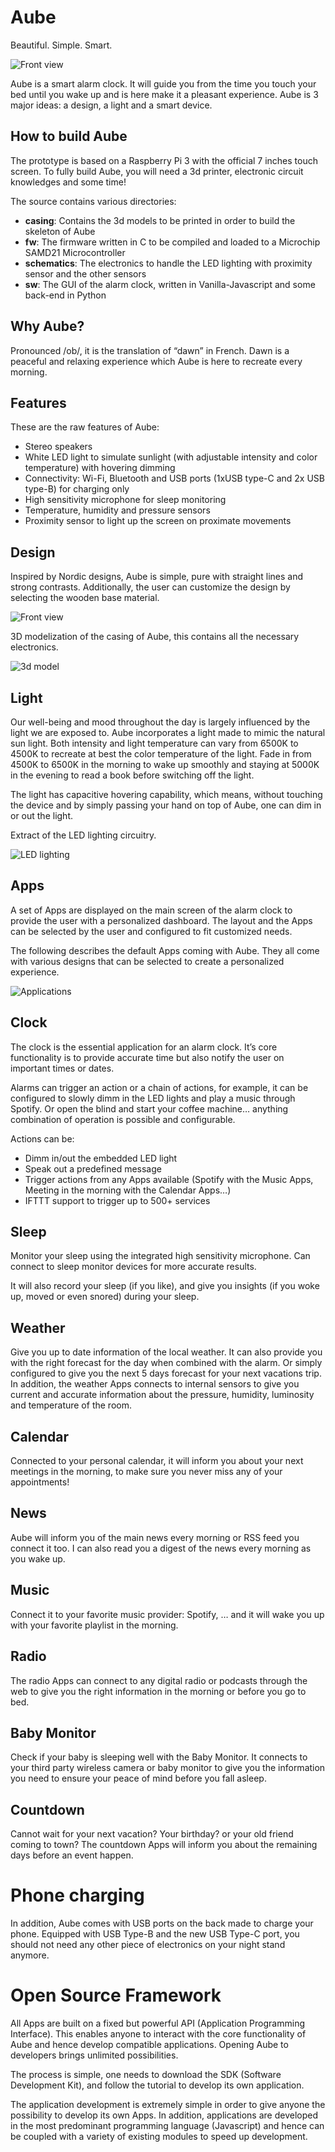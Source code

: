 # Aube

Beautiful. Simple. Smart.

![Front view](https://github.com/blaizard/alarm/blob/master/model/video.gif?raw=true)

Aube is a smart alarm clock. It will guide you from the time you touch your bed until you wake up and is here make it a pleasant experience.
Aube is 3 major ideas: a design, a light and a smart device. 

## How to build Aube

The prototype is based on a Raspberry Pi 3 with the official 7 inches touch screen.
To fully build Aube, you will need a 3d printer, electronic circuit knowledges and some time!

The source contains various directories:
- **casing**: Contains the 3d models to be printed in order to build the skeleton of Aube
- **fw**: The firmware written in C to be compiled and loaded to a Microchip SAMD21 Microcontroller
- **schematics**: The electronics to handle the LED lighting with proximity sensor and the other sensors
- **sw**: The GUI of the alarm clock, written in Vanilla-Javascript and some back-end in Python

## Why Aube?
Pronounced /ob/, it is the translation of “dawn” in French. Dawn is a peaceful and relaxing experience which Aube is here to recreate every morning.

## Features
These are the raw features of Aube:
- Stereo speakers
- White LED light to simulate sunlight (with adjustable intensity and color temperature) with hovering dimming
- Connectivity: Wi-Fi, Bluetooth and USB ports (1xUSB type-C and 2x USB type-B) for charging only
- High sensitivity microphone for sleep monitoring
- Temperature, humidity and pressure sensors
- Proximity sensor to light up the screen on proximate movements

## Design
Inspired by Nordic designs, Aube is simple, pure with straight lines and strong contrasts.
Additionally, the user can customize the design by selecting the wooden base material.

![Front view](https://github.com/blaizard/alarm/blob/master/docs/front.jpg?raw=true)

3D modelization of the casing of Aube, this contains all the necessary electronics.

![3d model](https://github.com/blaizard/alarm/blob/master/docs/3dmodel.png?raw=true)

## Light
Our well-being and mood throughout the day is largely influenced by the light we are exposed to. Aube incorporates a light made to mimic the natural sun light.
Both intensity and light temperature can vary from 6500K to 4500K to recreate at best the color temperature of the light. Fade in from 4500K to 6500K in the morning to wake up smoothly and staying at 5000K in the evening to read a book before switching off the light.

The light has capacitive hovering capability, which means, without touching the device and by simply passing your hand on top of Aube, one can dim in or out the light.

Extract of the LED lighting circuitry.

![LED lighting](https://github.com/blaizard/alarm/blob/master/docs/circuit.jpg?raw=true)

## Apps
A set of Apps are displayed on the main screen of the alarm clock to provide the user with a personalized dashboard. The layout and the Apps can be selected by the user and configured to fit customized needs.

The following describes the default Apps coming with Aube. They all come with various designs that can be selected to create a personalized experience.

![Applications](https://github.com/blaizard/alarm/blob/master/docs/apps.png?raw=true)

## Clock
The clock is the essential application for an alarm clock. It’s core functionality is to provide accurate time but also notify the user on important times or dates.

Alarms can trigger an action or a chain of actions, for example, it can be configured to slowly dimm in the LED lights and play a music through Spotify. Or open the blind and start your coffee machine… anything combination of operation is possible and configurable.

Actions can be:
- Dimm in/out the embedded LED light
- Speak out a predefined message
- Trigger actions from any Apps available (Spotify with the Music Apps, Meeting in the morning with the Calendar Apps…)
- IFTTT support to trigger up to 500+ services

## Sleep
Monitor your sleep using the integrated high sensitivity microphone. Can connect to sleep monitor devices for more accurate results.

It will also record your sleep (if you like), and give you insights (if you woke up, moved or even snored) during your sleep.

## Weather
Give you up to date information of the local weather. It can also provide you with the right forecast for the day when combined with the alarm. Or simply configured to give you the next 5 days forecast for your next vacations trip.
In addition, the weather Apps connects to internal sensors to give you current and accurate information about the pressure, humidity, luminosity and temperature of the room.

## Calendar
Connected to your personal calendar, it will inform you about your next meetings in the morning, to make sure you never miss any of your appointments!

## News
Aube will inform you of the main news every morning or RSS feed you connect it too. I can also read you a digest of the news every morning as you wake up.

## Music
Connect it to your favorite music provider: Spotify, … and it will wake you up with your favorite playlist in the morning.

## Radio
The radio Apps can connect to any digital radio or podcasts through the web to give you the right information in the morning or before you go to bed.

## Baby Monitor
Check if your baby is sleeping well with the Baby Monitor. It connects to your third party wireless camera or baby monitor to give you the information you need to ensure your peace of mind before you fall asleep.

## Countdown
Cannot wait for your next vacation? Your birthday? or your old friend coming to town? The countdown Apps will inform you about the remaining days before an event happen.

# Phone charging
In addition, Aube comes with USB ports on the back made to charge your phone. Equipped with USB Type-B and the new USB Type-C port, you should not need any other piece of electronics on your night stand anymore.

# Open Source Framework
All Apps are built on a fixed but powerful API (Application Programming Interface). This enables anyone to interact with the core functionality of Aube and hence develop compatible applications. Opening Aube to developers brings unlimited possibilities.

The process is simple, one needs to download the SDK (Software Development Kit), and follow the tutorial to develop its own application.

The application development is extremely simple in order to give anyone the possibility to develop its own Apps. In addition, applications are developed in the most predominant programming language (Javascript) and hence can be coupled with a variety of existing modules to speed up development.
